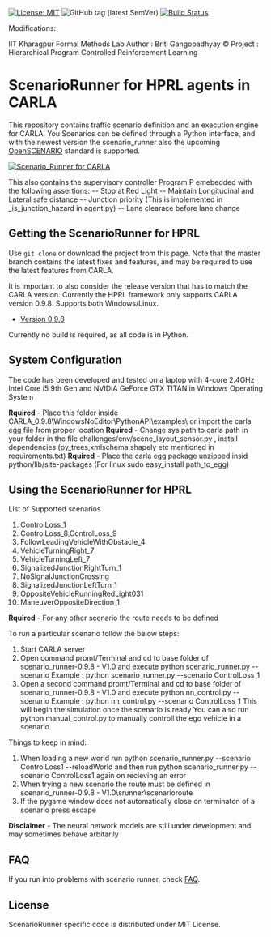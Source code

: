 [![License: MIT](https://img.shields.io/badge/License-MIT-yellow.svg)](https://opensource.org/licenses/MIT)
![GitHub tag (latest SemVer)](https://img.shields.io/github/tag/carla-simulator/scenario_runner.svg)
[![Build Status](https://travis-ci.com/carla-simulator/scenario_runner.svg?branch=master)](https://travis-ci.com/carla/scenario_runner)

Modifications:

IIT Kharagpur
Formal Methods Lab
Author : Briti Gangopadhyay ©
Project : Hierarchical Program Controlled Reinforcement Learning

ScenarioRunner for HPRL agents in CARLA
=======================================
This repository contains traffic scenario definition and an execution engine
for CARLA. You 
Scenarios can be defined through a Python interface, and with the newest version
the scenario_runner also the upcoming [OpenSCENARIO](http://www.openscenario.org/) standard is supported.

[![Scenario_Runner for CARLA](Docs/img/scenario_runner_video.png)](https://youtu.be/ChmF8IFagpo?t=68)

This also contains the supervisory controller Program P emebedded with the following assertions:
 -- Stop at Red Light
 -- Maintain Longitudinal and Lateral safe distance
 -- Junction priority (This is implemented in _is_junction_hazard in agent.py)
 -- Lane clearace before lane change


Getting the ScenarioRunner for HPRL
-----------------------------------

Use `git clone` or download the project from this page. Note that the master
branch contains the latest fixes and features, and may be required to use the latest features from CARLA.

It is important to also consider the release version that has to match the CARLA version. Currently the HPRL framework only supports CARLA version 0.9.8.
Supports both Windows/Linux.

* [Version 0.9.8](https://github.com/carla-simulator/scenario_runner/releases/tag/v0.9.8) 


Currently no build is required, as all code is in Python.

System Configuration
--------------------

The code has been developed and tested on a laptop with 4-core 2.4GHz Intel Core i5 9th Gen and NVIDIA GeForce GTX TITAN
in Windows Operating System

**Rquired** - Place this folder inside CARLA_0.9.8\WindowsNoEditor\PythonAPI\examples\ or import the carla egg file from proper location
**Rquired** - Change sys path to carla path in your folder in the file challenges/env/scene_layout_sensor.py , install dependencies (py_trees,xmlschema,shapely etc mentioned in requirements.txt)
**Rquired** - Place the carla egg package unzipped insid python/lib/site-packages (For linux sudo easy_install path_to_egg)

Using the ScenarioRunner for HPRL
---------------------------------

List of Supported scenarios
1) ControlLoss_1
2) ControlLoss_8,ControlLoss_9
3) FollowLeadingVehicleWithObstacle_4
4) VehicleTurningRight_7
5) VehicleTurningLeft_7
6) SignalizedJunctionRightTurn_1
7) NoSignalJunctionCrossing
8) SignalizedJunctionLeftTurn_1
9) OppositeVehicleRunningRedLight031
10) ManeuverOppositeDirection_1

**Rquired** - For any other scenario the route needs to be defined

To run a particular scenario follow the below steps:
1) Start CARLA server
2) Open command promt/Terminal and cd to base folder of scenario_runner-0.9.8 - V1.0 and execute python scenario_runner.py --scenario <Scenario Name>
Example : python scenario_runner.py --scenario ControlLoss_1
3) Open a second command promt/Terminal and cd to base folder of scenario_runner-0.9.8 - V1.0 and execute python nn_control.py --scenario <Scenario Name>
Example : python nn_control.py --scenario ControlLoss_1
This will begin the simulation once the scenario is ready
You can also run python manual_control.py to manually controll the ego vehicle in a scenario

Things to keep in mind:
1) When loading a new world run python scenario_runner.py --scenario ControlLoss1 --reloadWorld and then run python scenario_runner.py --scenario ControlLoss1 again on recieving an error
2) When trying a new scenario the route must be defined in scenario_runner-0.9.8 - V1.0\srunner\scenarioroute
3) If the pygame window does not automatically close on terminaton of a scenario press escape

**Disclaimer** - The neural network models are still under development and may sometimes behave arbitarily

FAQ
------

If you run into problems with scenario runner, check
[FAQ](http://carla.readthedocs.io/en/latest/faq/).

License
-------

ScenarioRunner specific code is distributed under MIT License.
